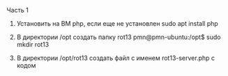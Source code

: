Часть 1

   1.  Установить на ВМ php, если еще не установлен
          sudo apt install php

    
  2.   В директории /opt создать папку rot13
        pmn@pmn-ubuntu:/opt$ sudo mkdir rot13


    
  3.   В директории /opt/rot13 создать файл с именем rot13-server.php с кодом

<?php
$sock = socket_create(AF_INET, SOCK_DGRAM, SOL_UDP);
socket_bind($sock, '0.0.0.0', 10000);
for (;;) {
  socket_recvfrom($sock, $message, 1024, 0, $ip, $port);
  $reply = str_rot13($message);
  socket_sendto($sock, $reply, strlen($reply), 0, $ip, $port);
}

 4.    Запустить сервер командой php rot13-server.php и проверить что сервер работает: выполнить nc -u 127.0.0.1 10000 и ввести Hello World
    

  5. Написать юнит-файл для запуска rot13-server.php как сервиса

  [Unit]
Description=php


[Service]
Type=simple
ExecStart=/usr/bin/php /opt/rot13/rot13-server.php
Restart=always  


[Install]
WantedBy=multi-user.target
 
 

   
 
